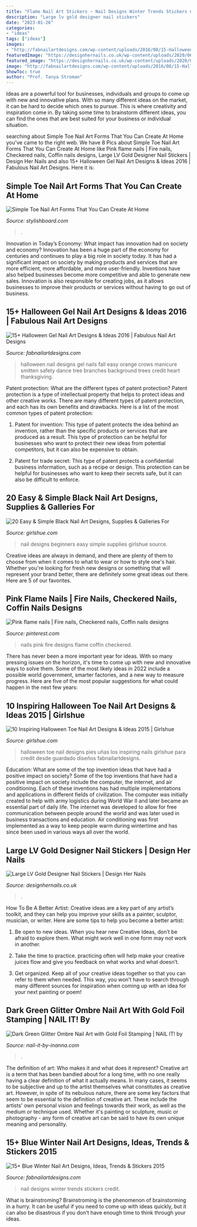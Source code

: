 ```yaml
---
title: "Flame Nail Art Stickers ~ Nail Designs Winter Trends Stickers Credit"
description: "Large lv gold designer nail stickers"
date: "2023-01-26"
categories:
- "ideas"
tags: ["ideas"]
images:
- "http://fabnailartdesigns.com/wp-content/uploads/2016/08/15-Halloween-Gel-Nail-Art-Designs-Ideas-2016-7.jpg"
featuredImage: "https://designhernails.co.uk/wp-content/uploads/2020/06/IMG_1106-1152x1536.jpg"
featured_image: "https://designhernails.co.uk/wp-content/uploads/2020/06/IMG_1106-1152x1536.jpg"
image: "http://fabnailartdesigns.com/wp-content/uploads/2016/08/15-Halloween-Gel-Nail-Art-Designs-Ideas-2016-7.jpg"
ShowToc: true
author: "Prof. Tanya Stroman"
---
```



Ideas are a powerful tool for businesses, individuals and groups to come up with new and innovative plans. With so many different ideas on the market, it can be hard to decide which ones to pursue. This is where creativity and inspiration come in. By taking some time to brainstorm different ideas, you can find the ones that are best suited for your business or individual situation.

	

		
searching about Simple Toe Nail Art Forms That You Can Create At Home you've came to the right web. We have 8 Pics about Simple Toe Nail Art Forms That You Can Create At Home like Pink flame nails | Fire nails, Checkered nails, Coffin nails designs, Large LV Gold Designer Nail Stickers | Design Her Nails and also 15+ Halloween Gel Nail Art Designs &amp; Ideas 2016 | Fabulous Nail Art Designs. Here it is:
		
    
## Simple Toe Nail Art Forms That You Can Create At Home

<img loading=lazy src="https://www.stylishboard.com/wp-content/uploads/2013/10/t41.jpg" onerror="this.onerror=null;this.src='https://tse3.mm.bing.net/th?id=OIP.KYlKY3Gt8Fjdqdwfzd_CUAHaFa&amp;pid=15.1';" alt="Simple Toe Nail Art Forms That You Can Create At Home">

_Source: stylishboard.com_

>. 

	

Innovation in Today’s Economy: What impact has innovation had on society and economy?
Innovation has been a huge part of the economy for centuries and continues to play a big role in society today. It has had a significant impact on society by making products and services that are more efficient, more affordable, and more user-friendly. Inventions have also helped businesses become more competitive and able to generate new sales. Innovation is also responsible for creating jobs, as it allows businesses to improve their products or services without having to go out of business.

    
## 15+ Halloween Gel Nail Art Designs &amp; Ideas 2016 | Fabulous Nail Art Designs

<img loading=lazy src="http://fabnailartdesigns.com/wp-content/uploads/2016/08/15-Halloween-Gel-Nail-Art-Designs-Ideas-2016-7.jpg" onerror="this.onerror=null;this.src='https://tse4.mm.bing.net/th?id=OIP.2OsF9PTys6dGj-YupM3hXgHaJ4&amp;pid=15.1';" alt="15+ Halloween Gel Nail Art Designs &amp; Ideas 2016 | Fabulous Nail Art Designs">

_Source: fabnailartdesigns.com_

>halloween nail designs gel nails fall easy orange crows manicure smitten safety dance tree branches background trees credit heart thanksgiving. 

	

Patent protection: What are the different types of patent protection?
Patent protection is a type of intellectual property that helps to protect ideas and other creative works. There are many different types of patent protection, and each has its own benefits and drawbacks. Here is a list of the most common types of patent protection:
1) Patent for invention: This type of patent protects the idea behind an invention, rather than the specific products or services that are produced as a result. This type of protection can be helpful for businesses who want to protect their new ideas from potential competitors, but it can also be expensive to obtain.

2) Patent for trade secret: This type of patent protects a confidential business information, such as a recipe or design. This protection can be helpful for businesses who want to keep their secrets safe, but it can also be difficult to enforce.

    
## 20 Easy &amp; Simple Black Nail Art Designs, Supplies &amp; Galleries For

<img loading=lazy src="http://girlshue.com/wp-content/uploads/2012/08/20-Easy-Simple-Black-Nail-Art-Designs-Supplies-Galleries-For-Beginners-11.jpg" onerror="this.onerror=null;this.src='https://tse2.mm.bing.net/th?id=OIP.62S2GoFU_OxPuI2gBKqtfAHaJ3&amp;pid=15.1';" alt="20 Easy &amp; Simple Black Nail Art Designs, Supplies &amp; Galleries For">

_Source: girlshue.com_

>nail designs beginners easy simple supplies girlshue source. 

	

Creative ideas are always in demand, and there are plenty of them to choose from when it comes to what to wear or how to style one's hair. Whether you're looking for fresh new designs or something that will represent your brand better, there are definitely some great ideas out there. Here are 5 of our favorites.

    
## Pink Flame Nails | Fire Nails, Checkered Nails, Coffin Nails Designs

<img loading=lazy src="https://i.pinimg.com/736x/bc/90/d8/bc90d82dc274f68150a744516e7afcf1.jpg" onerror="this.onerror=null;this.src='https://tse2.mm.bing.net/th?id=OIP.PNzRX3ZXqhlj09nrvy2drQHaJC&amp;pid=15.1';" alt="Pink flame nails | Fire nails, Checkered nails, Coffin nails designs">

_Source: pinterest.com_

>nails pink fire designs flame coffin checkered. 

	

There has never been a more important year for ideas. With so many pressing issues on the horizon, it's time to come up with new and innovative ways to solve them. Some of the most likely ideas in 2022 include a possible world government, smarter factories, and a new way to measure progress. Here are five of the most popular suggestions for what could happen in the next few years:

    
## 10 Inspiring Halloween Toe Nail Art Designs &amp; Ideas 2015 | Girlshue

<img loading=lazy src="https://www.girlshue.com/wp-content/uploads/2015/08/10-Inspiring-Halloween-Toe-Nail-Art-Designs-Ideas-2015-9.jpg" onerror="this.onerror=null;this.src='https://tse3.mm.bing.net/th?id=OIP.ANyHVOJf3oaTbs1-sDiZkAHaE7&amp;pid=15.1';" alt="10 Inspiring Halloween Toe Nail Art Designs &amp; Ideas 2015 | Girlshue">

_Source: girlshue.com_

>halloween toe nail designs pies uñas los inspiring nails girlshue para credit desde guardado diseños fabnailartdesigns. 

	

Education: What are some of the top invention ideas that have had a positive impact on society?
Some of the top inventions that have had a positive impact on society include the computer, the internet, and air conditioning. Each of these inventions has had multiple implementations and applications in different fields of civilization. The computer was initially created to help with army logistics during World War II and later became an essential part of daily life. The internet was developed to allow for free communication between people around the world and was later used in business transactions and education. Air conditioning was first implemented as a way to keep people warm during wintertime and has since been used in various ways all over the world.

    
## Large LV Gold Designer Nail Stickers | Design Her Nails

<img loading=lazy src="https://designhernails.co.uk/wp-content/uploads/2020/06/IMG_1106-1152x1536.jpg" onerror="this.onerror=null;this.src='https://tse3.mm.bing.net/th?id=OIP.ZUWFVIVMFjNCxGFPF0oYawHaJ4&amp;pid=15.1';" alt="Large LV Gold Designer Nail Stickers | Design Her Nails">

_Source: designhernails.co.uk_

>. 

	

How To Be A Better Artist:
Creative ideas are a key part of any artist’s toolkit, and they can help you improve your skills as a painter, sculptor, musician, or writer. Here are some tips to help you become a better artist:
1. Be open to new ideas. When you hear new Creative Ideas, don’t be afraid to explore them. What might work well in one form may not work in another.

2. Take the time to practice. practicing often will help make your creative juices flow and give you feedback on what works and what doesn’t.

3. Get organized. Keep all of your creative ideas together so that you can refer to them when needed. This way, you won’t have to search through many different sources for inspiration when coming up with an idea for your next painting or poem!

    
## Dark Green Glitter Ombre Nail Art With Gold Foil Stamping | NAIL IT! By

<img loading=lazy src="https://1.bp.blogspot.com/-msHPhtFSU48/XoD9lwwBSqI/AAAAAAAAG4s/FASaIPxxFqMtYgCOfy3H5F_X3c39IWf3gCLcBGAsYHQ/w1200-h630-p-k-no-nu/Dark%2BGreen%2Bnail%2Bart%2Bwith%2BMoyra%2Bgold%2Bfoil%2Bstamping.JPG" onerror="this.onerror=null;this.src='https://tse2.mm.bing.net/th?id=OIP.DggHnuK2LRepb4FapBpSbQHaD4&amp;pid=15.1';" alt="Dark Green Glitter Ombre Nail Art with Gold Foil Stamping | NAIL IT! by">

_Source: nail-it-by-inanna.com_

>. 

	

The definition of art: Who makes it and what does it represent?
Creative art is a term that has been bandied about for a long time, with no one really having a clear definition of what it actually means. In many cases, it seems to be subjective and up to the artist themselves what constitutes as creative art. However, in spite of its nebulous nature, there are some key factors that seem to be essential to the definition of creative art. These include the artists' own personal vision and feelings towards their work, as well as the medium or technique used. Whether it's painting or sculpture, music or photography - any form of creative art can be said to have its own unique meaning and personality.

    
## 15+ Blue Winter Nail Art Designs, Ideas, Trends &amp; Stickers 2015

<img loading=lazy src="http://fabnailartdesigns.com/wp-content/uploads/2014/12/15-Blue-Winter-Nail-Art-Designs-Ideas-Trends-Stickers-2015-2.jpg" onerror="this.onerror=null;this.src='https://tse3.mm.bing.net/th?id=OIP.QQ_Qppe2l2iWl0j_vlLeUgHaHa&amp;pid=15.1';" alt="15+ Blue Winter Nail Art Designs, Ideas, Trends &amp; Stickers 2015">

_Source: fabnailartdesigns.com_

>nail designs winter trends stickers credit. 

	

What is brainstroming? Brainstroming is the phenomenon of brainstorming in a hurry. It can be useful if you need to come up with ideas quickly, but it can also be disastrous if you don’t have enough time to think through your ideas.

